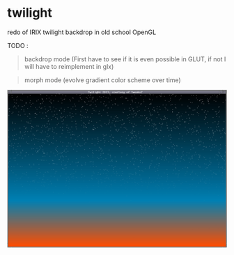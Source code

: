 twilight
========

redo of IRIX twilight backdrop in old school OpenGL

TODO : 

>backdrop mode 
 (First have to see if it is even possible in GLUT, if not I will have to reimplement in glx)

>morph mode
 (evolve gradient color scheme over time)

![Screenshot](twilight.jpg)

